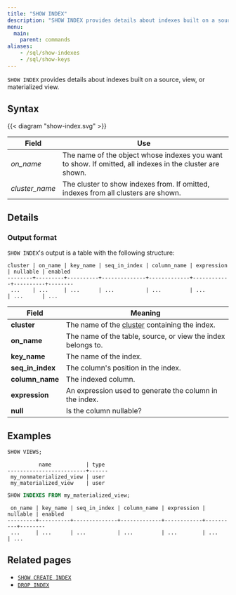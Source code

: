 ```yaml
---
title: "SHOW INDEX"
description: "SHOW INDEX provides details about indexes built on a source, view, or materialized view"
menu:
  main:
    parent: commands
aliases:
    - /sql/show-indexes
    - /sql/show-keys
---
```


`SHOW INDEX` provides details about indexes built on a source, view, or materialized view.

## Syntax

{{< diagram "show-index.svg" >}}

Field | Use
------|-----
_on&lowbar;name_ | The name of the object whose indexes you want to show. If omitted, all indexes in the cluster are shown.
_cluster&lowbar;name_ | The cluster to show indexes from. If omitted, indexes from all clusters are shown.

## Details

### Output format

`SHOW INDEX`'s output is a table with the following structure:

```nofmt
cluster | on_name | key_name | seq_in_index | column_name | expression | nullable | enabled
--------+---------+----------+--------------+-------------+------------+----------+--------
 ...    | ...     | ...      | ...          | ...         | ...        | ...      | ...
```

Field | Meaning
------|--------
**cluster** | The name of the [cluster](/overview/key-concepts/#clusters) containing the index.
**on_name** | The name of the table, source, or view the index belongs to.
**key_name** | The name of the index.
**seq_in_index** | The column's position in the index.
**column_name** | The indexed column.
**expression** | An expression used to generate the column in the index.
**null** | Is the column nullable?

## Examples

```sql
SHOW VIEWS;
```
```nofmt
          name           | type
-------------------------+------
 my_nonmaterialized_view | user
 my_materialized_view    | user
```

```sql
SHOW INDEXES FROM my_materialized_view;
```
```nofmt
 on_name | key_name | seq_in_index | column_name | expression | nullable | enabled
---------+----------+--------------+-------------+------------+----------+--------
 ...     | ...      | ...          | ...         | ...        | ...      | ...
```

## Related pages

- [`SHOW CREATE INDEX`](../show-create-index)
- [`DROP INDEX`](../drop-index)
